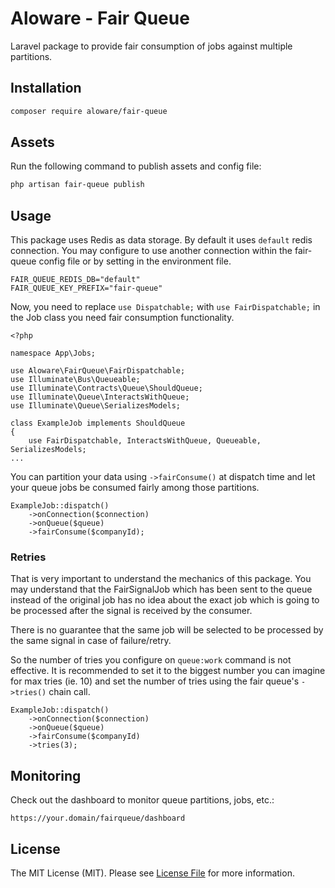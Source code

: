 # Aloware - Fair Queue

Laravel package to provide fair consumption of jobs against multiple partitions.

## Installation
```sh
composer require aloware/fair-queue
```

## Assets
Run the following command to publish assets and config file:

```sh
php artisan fair-queue publish
```

## Usage
This package uses Redis as data storage. By default it uses `default` 
redis connection. You may configure to use another connection within
the fair-queue config file or by setting in the environment file.

```
FAIR_QUEUE_REDIS_DB="default"
FAIR_QUEUE_KEY_PREFIX="fair-queue"
```

Now, you need to replace `use Dispatchable;` with `use FairDispatchable;`
in the Job class you need fair consumption functionality.
```
<?php

namespace App\Jobs;

use Aloware\FairQueue\FairDispatchable;
use Illuminate\Bus\Queueable;
use Illuminate\Contracts\Queue\ShouldQueue;
use Illuminate\Queue\InteractsWithQueue;
use Illuminate\Queue\SerializesModels;

class ExampleJob implements ShouldQueue
{
    use FairDispatchable, InteractsWithQueue, Queueable, SerializesModels;
...
```

You can partition your data using `->fairConsume()` at dispatch time
and let your queue jobs be consumed fairly among those partitions.
```
ExampleJob::dispatch()
    ->onConnection($connection)
    ->onQueue($queue)
    ->fairConsume($companyId);
```

### Retries
That is very important to understand the mechanics of this package.
You may understand that the FairSignalJob which has been sent to the
queue instead of the original job has no idea about the exact job which is
going to be processed after the signal is received by the consumer.

There is no guarantee that the same job will
be selected to be processed by the same signal in case of failure/retry.

So the number of tries you configure on `queue:work` command is not
effective. It is recommended to set it to the biggest number you
can imagine for max tries (ie. 10) and set the number of tries using
the fair queue's `->tries()` chain call.
```
ExampleJob::dispatch()
    ->onConnection($connection)
    ->onQueue($queue)
    ->fairConsume($companyId)
    ->tries(3);
```

## Monitoring

Check out the dashboard to monitor queue partitions, jobs, etc.:

```
https://your.domain/fairqueue/dashboard
```

## License
The MIT License (MIT). Please see [License File](LICENSE.md) for more information.
